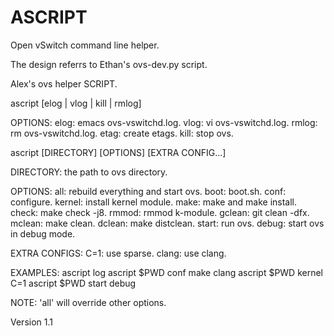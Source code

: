 ASCRIPT
=======

Open vSwitch command line helper.

The design referrs to Ethan's ovs-dev.py script.

Alex's ovs helper SCRIPT.



ascript [elog | vlog | kill | rmlog]

OPTIONS:
    elog:       emacs ovs-vswitchd.log.
    vlog:       vi ovs-vswitchd.log.
    rmlog:      rm ovs-vswitchd.log.
    etag:       create etags.
    kill:       stop ovs.



ascript [DIRECTORY] [OPTIONS] [EXTRA CONFIG...]

DIRECTORY:
    the path to ovs directory.

OPTIONS:
    all:        rebuild everything and start ovs.
    boot:       boot.sh.
    conf:       configure.
    kernel:     install kernel module.
    make:       make and make install.
    check:      make check -j8.
    rmmod:      rmmod k-module.
    gclean:     git clean -dfx.
    mclean:     make clean.
    dclean:     make distclean.
    start:      run ovs.
    debug:      start ovs in debug mode.

EXTRA CONFIGS:
    C=1:        use sparse.
    clang:      use clang.

EXAMPLES:
    ascript log
    ascript $PWD conf make clang
    ascript $PWD kernel C=1
    ascript $PWD start debug

NOTE:
    'all' will override other options.

Version 1.1
